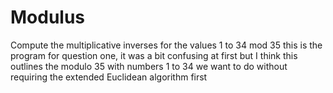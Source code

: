 # Modulus

 Compute the multiplicative inverses for the values 1 to 34 mod 35
 this is the program for question one, it was a bit confusing at first but
 I think this outlines the modulo 35 with numbers 1 to 34 we want to do
 without requiring the extended Euclidean algorithm first
